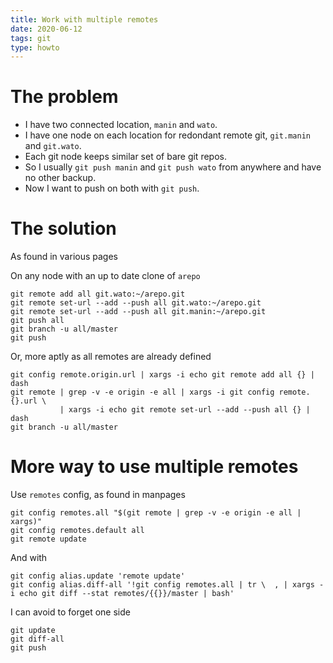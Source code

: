 ```yaml
---
title: Work with multiple remotes
date: 2020-06-12
tags: git
type: howto
---
```


# The problem

- I have two connected location, `manin` and `wato`.
- I have one node on each location for redondant remote git,
  `git.manin` and `git.wato`.
- Each git node keeps similar set of bare git repos.
- So I usually `git push manin` and `git push wato` from anywhere and
  have no other backup.
- Now I want to push on both with `git push`.

# The solution

As found in various pages

On any node with an up to date clone of `arepo`

```
git remote add all git.wato:~/arepo.git
git remote set-url --add --push all git.wato:~/arepo.git
git remote set-url --add --push all git.manin:~/arepo.git
git push all
git branch -u all/master
git push
```

Or, more aptly as all remotes are already defined

```
git config remote.origin.url | xargs -i echo git remote add all {} | dash
git remote | grep -v -e origin -e all | xargs -i git config remote.{}.url \
           | xargs -i echo git remote set-url --add --push all {} | dash
git branch -u all/master
```

# More way to use multiple remotes

Use `remotes` config, as found in manpages

```
git config remotes.all "$(git remote | grep -v -e origin -e all | xargs)"
git config remotes.default all
git remote update
```

And with

```
git config alias.update 'remote update'
git config alias.diff-all '!git config remotes.all | tr \  , | xargs -i echo git diff --stat remotes/{{}}/master | bash'
```

I can avoid to forget one side

```
git update
git diff-all
git push
```
